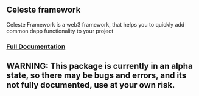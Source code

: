 ## Celeste framework 
Celeste Framework is a web3 framework, that helps you to quickly add common dapp functionality to your project 

###  [Full Documentation](https://app.gitbook.com/s/ifH1xjGslEYdqTjeOWMy/)

## WARNING: This package is currently in an alpha state, so there may be bugs and errors, and its not fully documented, use at your own risk.

